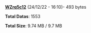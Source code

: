 [**WZrq5c12**](/data/WZrq5c12.txt) (24/12/22 - 16:10)- 493 bytes

**Total Datas**: 1553

**Total Size**: 9.74 MB / 9.7 MB